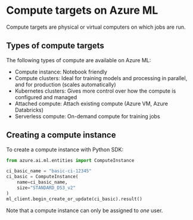 # Compute targets on Azure ML

Compute targets are physical or virtual computers on which jobs are run.

## Types of compute targets

The following types of compute are available on Azure ML:

- Compute instance: Notebook friendly
- Compute clusters: Ideal for training models and processing in parallel, and for production (scales automatically)
- Kubernetes clusters: Gives more control over how the compute is configured and managed
- Attached compute: Attach existing compute (Azure VM, Azure Databricks)
- Serverless compute: On-demand compute for training jobs


## Creating a compute instance

To create a compute instance with Python SDK:

```python
from azure.ai.ml.entities import ComputeInstance

ci_basic_name = "basic-ci-12345"
ci_basic = ComputeInstance(
    name=ci_basic_name,
    size="STANDARD_DS3_v2"
)
ml_client.begin_create_or_update(ci_basic).result()
```

Note that a compute instance can only be assigned to _one_ user.
